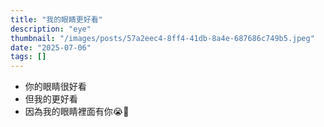 ```yaml
---
title: "我的眼睛更好看"
description: "eye"
thumbnail: "/images/posts/57a2eec4-8ff4-41db-8a4e-687686c749b5.jpeg"
date: "2025-07-06"
tags: []
---
```

- 你的眼睛很好看
- 但我的更好看
- 因為我的眼睛裡面有你😭🫵
